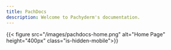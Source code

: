 ```yaml
---
title: PachDocs
description: Welcome to Pachyderm's documentation.
---
```




{{< figure src="/images/pachdocs-home.png" alt="Home Page" height="400px" class="is-hidden-mobile">}}